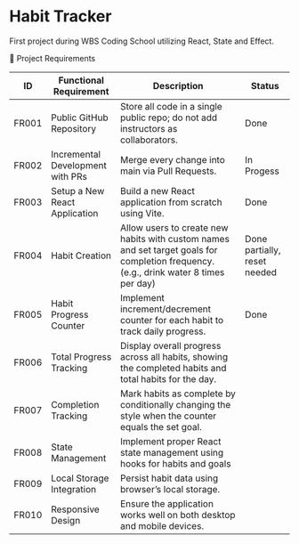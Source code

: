 # Habit Tracker

First project during WBS Coding School utilizing React, State and Effect.

📝 Project Requirements

| ID    | Functional Requirement           | Description                                                                                                                           | Status                       |
| ----- | -------------------------------- | ------------------------------------------------------------------------------------------------------------------------------------- | ---------------------------- |
| FR001 | Public GitHub Repository         | Store all code in a single public repo; do not add instructors as collaborators.                                                      | Done                         |
| FR002 | Incremental Development with PRs | Merge every change into main via Pull Requests.                                                                                       | In Progess                   |
| FR003 | Setup a New React Application    | Build a new React application from scratch using Vite.                                                                                | Done                         |
| FR004 | Habit Creation                   | Allow users to create new habits with custom names and set target goals for completion frequency. (e.g., drink water 8 times per day) | Done partially, reset needed |
| FR005 | Habit Progress Counter           | Implement increment/decrement counter for each habit to track daily progress.                                                         | Done                         |
| FR006 | Total Progress Tracking          | Display overall progress across all habits, showing the completed habits and total habits for the day.                                |
| FR007 | Completion Tracking              | Mark habits as complete by conditionally changing the style when the counter equals the set goal.                                     |
| FR008 | State Management                 | Implement proper React state management using hooks for habits and goals                                                              |
| FR009 | Local Storage Integration        | Persist habit data using browser’s local storage.                                                                                     |
| FR010 | Responsive Design                | Ensure the application works well on both desktop and mobile devices.                                                                 |
